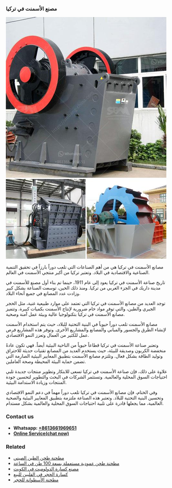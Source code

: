<h3>مصنع الأسمنت في تركيا</h3><img src='1701853499.jpg' alt=''><p>مصانع الأسمنت في تركيا هي من أهم الصناعات التي تلعب دوراً بارزاً في تحقيق التنمية الصناعية والاقتصادية في البلاد. وتعتبر تركيا من أكبر منتجي الأسمنت في العالم.</p><p>تاريخ صناعة الأسمنت في تركيا يعود إلى عام 1911، حينما تم بناء أول مصنع للأسمنت في مدينة داريك في الجزء الغربي من تركيا. ومنذ ذلك الحين، توسعت الصناعة بشكل كبير وزادت عدد المصانع في جميع أنحاء البلاد.</p><p>توجد العديد من مصانع الأسمنت في تركيا التي تعتمد على موارد طبيعية غنية، مثل الحجر الجيري والطين، والتي توفر مواد خام ضرورية لإنتاج الأسمنت بكميات كبيرة. وتتميز مصانع الأسمنت في تركيا بتكنولوجيا عالية وبيئة عمل آمنة وصحية.</p><p>مصانع الأسمنت تلعب دوراً حيوياً في البنية التحتية للبلاد، حيث يتم استخدام الأسمنت لإنشاء الطرق والجسور والمباني والمصانع والمشاريع الأخرى. وتوفر هذه المشاريع فرص عمل للكثير من العمال وتعزز النمو الاقتصادي.</p><p>وتعتبر صناعة الأسمنت في تركيا قطاعاً حيوياً من الناحية البيئية أيضاً. فهي تكون عادةً منخفضة الكربون وصديقة للبيئة، حيث يستخدم العديد من المصانع تقنيات حديثة للاحتراق وتوليد الطاقة بشكل فعال. وتلتزم مصانع الأسمنت بتطبيق المعايير البيئية الصارمة التي تضمن حماية البيئة المحيطة وصحة العاملين.</p><p>علاوة على ذلك، فإن صناعة الأسمنت في تركيا تسعى للابتكار وتطوير منتجات جديدة تلبي احتياجات السوق المحلية والعالمية. وتستثمر الشركات في البحث والتطوير لتحسين جودة المنتجات وزيادة الاستدامة البيئية.</p><p>وفي الختام، فإن مصانع الأسمنت في تركيا تلعب دوراً مهماً في دعم النمو الاقتصادي وتحسين البنية التحتية للبلاد. وتعتبر هذه الصناعة ملتزمة بتطبيق المعايير البيئية والصحية العالمية، مما يجعلها قادرة على تلبية احتياجات السوق المحلية والعالمية بشكل مستدام.</p><h3>Contact us</h3><ul><li><strong>Whatsapp:&nbsp;<a href="https://wa.me/8613661969651">+8613661969651</a></strong></li><li><a href="https://swt.shibang-china.com/?git&amp;zhl&amp;مصنع الأسمنت في تركيا"><strong>Online Service(chat now)</strong></a></li></ul><h3>Related</h3><ul><li><a href='مطحنة طحن الطين الصيني.md'>مطحنة طحن الطين الصيني</a></li><li><a href='مطحنة طحن عمودية مستعملة بسعة 100 طن في الساعة.md'>مطحنة طحن عمودية مستعملة بسعة 100 طن في الساعة</a></li><li><a href='مصنع كسارة الدولوميت في الكويت.md'>مصنع كسارة الدولوميت في الكويت</a></li><li><a href='كسارة الحجر في الفلبين للبيع.md'>كسارة الحجر في الفلبين للبيع</a></li><li><a href='مطحنة الأسطوانة للحجر.md'>مطحنة الأسطوانة للحجر</a></li></ul>